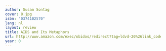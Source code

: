 ```yaml
---
author: Susan Sontag
cover: 8.jpg
isbn: "0374102570"
lang: nl
layout: review
title: AIDS and Its Metaphors
url: http://www.amazon.com/exec/obidos/redirect?tag=ldvd-20%26link_code=xm2%26camp=2025%26creative=165953%26path=http://www.amazon.com/gp/redirect.html%253fASIN=0374102570%2526tag=ldvd-20%2526lcode=xm2%2526cID=2025%2526ccmID=165953%2526location=/o/ASIN/0374102570%25253FSubscriptionId=0VJDVJ14KM0P0VXDCQ82
year: 0
---
```

